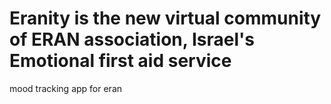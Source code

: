 # Eranity is the new virtual community of ERAN association, Israel's Emotional first aid service
mood tracking app for eran
